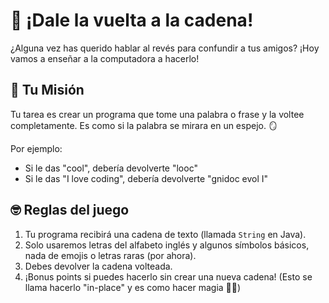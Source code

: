 # 🔀 ¡Dale la vuelta a la cadena!

¿Alguna vez has querido hablar al revés para confundir a tus amigos? ¡Hoy vamos a enseñar a la computadora a hacerlo!

## 🎯 Tu Misión

Tu tarea es crear un programa que tome una palabra o frase y la voltee completamente. Es como si la palabra se mirara en un espejo. 🪞

Por ejemplo:
- Si le das "cool", debería devolverte "looc"
- Si le das "I love coding", debería devolverte "gnidoc evol I"

## 🤓 Reglas del juego

1. Tu programa recibirá una cadena de texto (llamada `String` en Java).
2. Solo usaremos letras del alfabeto inglés y algunos símbolos básicos, nada de emojis o letras raras (por ahora).
3. Debes devolver la cadena volteada.
4. ¡Bonus points si puedes hacerlo sin crear una nueva cadena! (Esto se llama hacerlo "in-place" y es como hacer magia 🎩✨)
